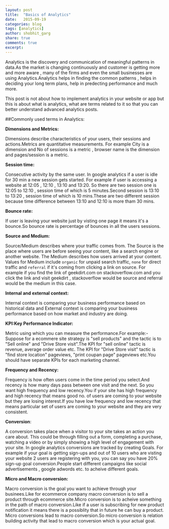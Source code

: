 ```yaml
---
layout: post
title:  "Basics of Analytics"
date:   2015-09-19
categories: blog
tags: [analytics]
author: shobhit_garg
share: true
comments: true
excerpt:
---
```


Analytics is the discovery and communication of meaningful patterns in data.As the market is changing continuously and customer is getting more and more aware , many of the firms and even the small businesses are using Analytics.Analytics helps in finding the common patterns , helps in deciding your long term plans, help in predecting performance and much more.

This post is not about how to implement analytics in your website or app but this is about what is analytics, what are terms related to it so that you can better understand advanced analytics posts.

##Commonly used terms in Analytics:


__Dimensions and Metrics:__

Dimensions describe characteristics of your users, their sessions and actions.Metrics are quantitative measurements. For example City is a dimension and No of sessions is a metric , browser name is the dimension and pages/session is a metric.


__Session time:__ 

Consecutive activity by the same user. In google analytics if a user is idle for 30 min a new session gets started. For example if user is accessing a website at 12:05 , 12:10 , 13:10 and 13:20. So there are two session one is 12:05 to 12:10 , session time of which is 5 minutes.Second session is 13:10 to 13:20 , session time of which is 10 mins.These are two different session because time difference between 13:10 and 12:10 is more tham 30 mins.


__Bounce rate:__ 

If user is leaving your website just by visting one page it means it's a bounce.So bounce rate is percentage of bounces in all the users sessions.


__Source and Medium:__ 

Source/Medium describes where your traffic comes from. The Source is the place where users are before seeing your content, like a search engine or another website. The Medium describes how users arrived at your content. Values for Medium include `organic` for unpaid search traffic, `none` for direct traffic  and `referral` if it's coming from clicking a link on source. For example if you find the link of geekdirt.com on stackoverflow.com and you click the link and visit geekdirt , stackoverflow would be source and referral would be the medium in this case.


__Internal and external context:__ 

Internal context is comparing your business performance based on historical data and External context is comparing your business performance based on how market and industry are doing.


__KPI:Key Performance Indicator:__
 
Metric using which you can measure the performance.For example:-
Suppose for a ecommere site strategy is "sell products"  and the tactic is to "Sell online" and "Drive Store visit".The KPI for "sell online" tactic is revenue, average order value etc. The KPI for "Drive Store visit" tactic is "find store location" pageviews, "print coupan page" pageviews etc.You should have separate KPIs for each marketing channel.


__Frequency and Recency:__

Frequency is how often users come in the time period you select.And recency is how many days pass between one visit and the next.
So you want high frequency and low recency.You if your site has high frequency and high recency that means good no. of users are coming to your website but they are losing interest.If you have low frequency and low recency that means particular set of users are coming to your website and they are very consistent.


__Conversion__:

A conversion takes place when a visitor to your site takes an action you care about. This could be through filling out a form, completing a purchase, watching a video or by simply showing a high level of engagement with your site. In google analytics conversions are tracked by creating Goals. For example if your goal is getting sign-ups and out of 10 users who are visting your website  2 users are registering with you, you can say you have 20% sign-up goal conversion.People start different campaigns like social advertisements , google adwords etc. to acheive different goals.


__Micro and Macro conversion:__ 

Macro conversion is the goal you want to achieve through your businees.Like for ecommerce company macro conversion is to sell a product through ecommerce site.Micro conversion is to acheive something in the path of macro conversion.Like if a user is subscribing for new product notification it means there is a possiblity that in future he can buy a product. Micro conversions lead to macro conversion.So micro conversion is relation building activity that lead to macro conversion which is your actual goal.

